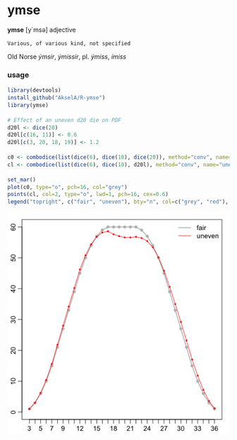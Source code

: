 # ymse
**ymse** [y`msə] 
adjective

	Various, of various kind, not specified

Old Norse *ýmsir*, *ýmissir*, pl. *ýmiss*, *ímiss*  

### usage
```R
library(devtools)
install_github("AkselA/R-ymse")
library(ymse)

# Effect of an uneven d20 die on PDF 
d20l <- dice(20)
d20l[c(16, 11)] <- 0.6
d20l[c(3, 20, 18, 19)] <- 1.2

c0 <- combodice(list(dice(6), dice(10), dice(20)), method="conv", name="fair")
cl <- combodice(list(dice(6), dice(10), d20l), method="conv", name="uneven")

set_mar()
plot(c0, type="o", pch=16, col="grey")
points(cl, col=2, type="o", lwd=1, pch=16, cex=0.6)
legend("topright", c("fair", "uneven"), bty="n", col=c("grey", "red"), lwd=2:1)
```

![graph](https://github.com/AkselA/R-ymse/blob/master/dice.png)